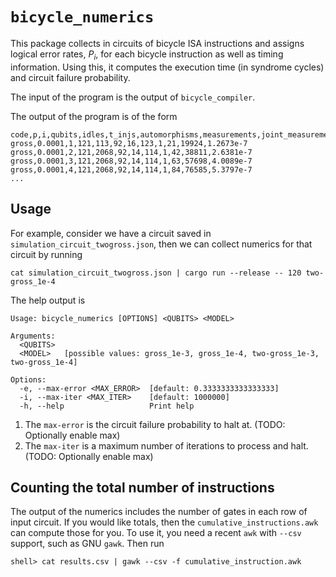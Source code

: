 # `bicycle_numerics`

This package collects in circuits of bicycle ISA instructions
and assigns logical error rates, $P_i$, for each bicycle instruction as well as timing information.
Using this, it computes the execution time (in syndrome cycles) and circuit failure probability.

The input of the program is the output of `bicycle_compiler`.

The output of the program is of the form
```csv
code,p,i,qubits,idles,t_injs,automorphisms,measurements,joint_measurements,measurement_depth,end_time,total_error
gross,0.0001,1,121,113,92,16,123,1,21,19924,1.2673e-7
gross,0.0001,2,121,2068,92,14,114,1,42,38811,2.6381e-7
gross,0.0001,3,121,2068,92,14,114,1,63,57698,4.0089e-7
gross,0.0001,4,121,2068,92,14,114,1,84,76585,5.3797e-7
...
```


## Usage
For example, consider we have a circuit saved in `simulation_circuit_twogross.json`,
then we can collect numerics for that circuit by running
```
cat simulation_circuit_twogross.json | cargo run --release -- 120 two-gross_1e-4
```

The help output is

```
Usage: bicycle_numerics [OPTIONS] <QUBITS> <MODEL>

Arguments:
  <QUBITS>
  <MODEL>   [possible values: gross_1e-3, gross_1e-4, two-gross_1e-3, two-gross_1e-4]

Options:
  -e, --max-error <MAX_ERROR>  [default: 0.3333333333333333]
  -i, --max-iter <MAX_ITER>    [default: 1000000]
  -h, --help                   Print help
```

1. The `max-error` is the circuit failure probability to halt at. (TODO: Optionally enable max)
2. The `max-iter` is a maximum number of iterations to process and halt. (TODO: Optionally enable max)

## Counting the total number of instructions
The output of the numerics includes the number of gates in each row of input circuit.
If you would like totals, then the `cumulative_instructions.awk` can compute those for you.
To use it, you need a recent `awk` with `--csv` support, such as GNU `gawk`.
Then run
```
shell> cat results.csv | gawk --csv -f cumulative_instruction.awk
```
